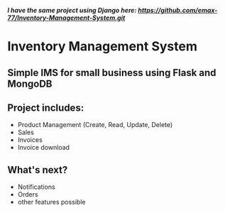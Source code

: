 ***I have the same project using Django here: https://github.com/emax-77/Inventory-Management-System.git***

# Inventory Management System
## Simple IMS for small business using Flask and MongoDB

## Project includes:

- Product Management (Create, Read, Update, Delete)
- Sales 
- Invoices
- Invoice download
  
## What's next?

- Notifications
- Orders
- other features possible

